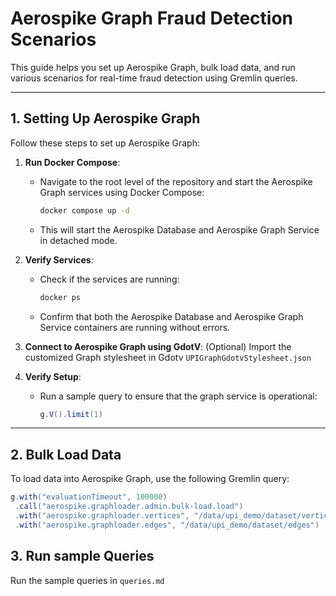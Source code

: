 # Aerospike Graph Fraud Detection Scenarios

This guide helps you set up Aerospike Graph, bulk load data, and run various scenarios for real-time fraud detection using Gremlin queries.

---

## 1. Setting Up Aerospike Graph

Follow these steps to set up Aerospike Graph:

1. **Run Docker Compose**:
   - Navigate to the root level of the repository and start the Aerospike Graph services using Docker Compose:
     ```bash
     docker compose up -d
     ```
   - This will start the Aerospike Database and Aerospike Graph Service in detached mode.

2. **Verify Services**:
   - Check if the services are running:
     ```bash
     docker ps
     ```
   - Confirm that both the Aerospike Database and Aerospike Graph Service containers are running without errors.

3. **Connect to Aerospike Graph using GdotV**:
   (Optional) Import the customized Graph stylesheet in Gdotv `UPIGraphGdotvStylesheet.json`
   
5. **Verify Setup**:
   - Run a sample query to ensure that the graph service is operational:
     ```groovy
     g.V().limit(1)
     ```

---

## 2. Bulk Load Data

To load data into Aerospike Graph, use the following Gremlin query:

```groovy
g.with("evaluationTimeout", 100000)
 .call("aerospike.graphloader.admin.bulk-load.load")
 .with("aerospike.graphloader.vertices", "/data/upi_demo/dataset/vertices")
 .with("aerospike.graphloader.edges", "/data/upi_demo/dataset/edges")
```

## 3. Run sample Queries

Run the sample queries in `queries.md`  
